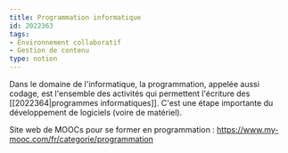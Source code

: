 ```yaml
---
title: Programmation informatique
id: 2022363
tags:
- Environnement collaboratif
- Gestion de contenu
type: notion
---
```


Dans le domaine de l'informatique, la programmation, appelée aussi codage, est l'ensemble des activités qui permettent l'écriture des [[2022364|programmes informatiques]]. C'est une étape importante du développement de logiciels (voire de matériel).

Site web de MOOCs pour se former en programmation : <https://www.my-mooc.com/fr/categorie/programmation>

